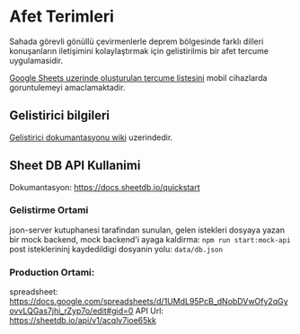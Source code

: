 # Afet Terimleri

Sahada görevli gönüllü çevirmenlerle deprem bölgesinde farklı dilleri konuşanların iletişimini kolaylaştırmak için gelistirilmis bir afet tercume uygulamasidir.

[Google Sheets uzerinde olusturulan tercume listesini](https://docs.google.com/spreadsheets/d/1LfFJZxpbCbz2lRpKQ0_kTMKNJVDJ9FyrlAoP15TU8wU/edit#gid=1793478180) mobil cihazlarda goruntulemeyi amaclamaktadir.

## Gelistirici bilgileri

[Gelistirici dokumantasyonu wiki](https://github.com/hakandilek/afet-tercume/wiki) uzerindedir.

## Sheet DB API Kullanimi
Dokumantasyon: https://docs.sheetdb.io/quickstart

### Gelistirme Ortami
json-server kutuphanesi tarafindan sunulan, gelen istekleri dosyaya yazan bir mock backend,
mock backend'i ayaga kaldirma:
`npm run start:mock-api`
post isteklerininj kaydedildigi dosyanin yolu:
`data/db.json`

### Production Ortami:
spreadsheet: https://docs.google.com/spreadsheets/d/1UMdL95PcB_dNobDVwOfy2qGyovvLQGas7jhi_rZyp7o/edit#gid=0
API Url: https://sheetdb.io/api/v1/acqlv7ioe65kk
